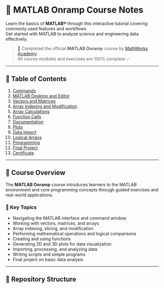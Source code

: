 # 🧠 MATLAB Onramp Course Notes

<!-- ![matlab-banner](https://upload.wikimedia.org/wikipedia/commons/2/21/Matlab_Logo.png) -->

Learn the basics of **MATLAB®** through this interactive tutorial covering commonly used features and workflows.  
Get started with MATLAB to analyze science and engineering data effectively.

> 🏅 Completed the official **MATLAB Onramp** course by [MathWorks Academy](https://matlabacademy.mathworks.com/).  
> All course modules and exercises are 100% complete ✅

---

## 📂 Table of Contents
1. [Commands](./01-Commands/)
2. [MATLAB Desktop and Editor](./02-Matlab-Desktop-and-Editor/)
3. [Vectors and Matrices](./03-Vectors-and-Matrices/)
4. [Array Indexing and Modification](./04-Array-Indexing-and-Modification/)
5. [Array Calculations](./05-Array-Calculations/)
6. [Function Calls](./06-Function-Calls/)
7. [Documentation](./07-Documentation/)
8. [Plots](./08-Plots/)
9. [Data Import](./09-Data-Import/)
10. [Logical Arrays](./10-Logical-Arrays/)
11. [Programming](./11-Programming/)
12. [Final Project](./12-Final-Project/)
13. [Certificate](./Certificate-MATLAB-Onramp.pdf)

---

## 📘 Course Overview

The **MATLAB Onramp** course introduces learners to the MATLAB environment and core programming concepts through guided exercises and real-world applications.

### 🔹 Key Topics
- Navigating the MATLAB interface and command window  
- Working with vectors, matrices, and arrays  
- Array indexing, slicing, and modification  
- Performing mathematical operations and logical comparisons  
- Creating and using functions  
- Generating 2D and 3D plots for data visualization  
- Importing, processing, and analyzing data  
- Writing scripts and simple programs  
- Final project on basic data analysis  

---

## 📁 Repository Structure

